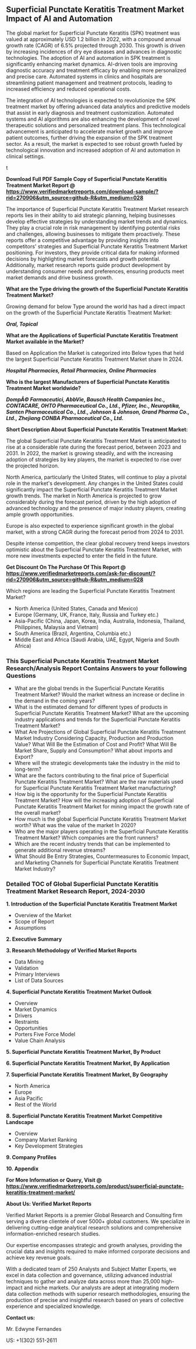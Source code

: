 <h2>Superficial Punctate Keratitis Treatment Market Impact of AI and Automation</h2><p>The global market for Superficial Punctate Keratitis (SPK) treatment was valued at approximately USD 1.2 billion in 2022, with a compound annual growth rate (CAGR) of 6.5% projected through 2030. This growth is driven by increasing incidences of dry eye diseases and advances in diagnostic technologies. The adoption of AI and automation in SPK treatment is significantly enhancing market dynamics. AI-driven tools are improving diagnostic accuracy and treatment efficacy by enabling more personalized and precise care. Automated systems in clinics and hospitals are streamlining patient management and treatment protocols, leading to increased efficiency and reduced operational costs.</p><p>The integration of AI technologies is expected to revolutionize the SPK treatment market by offering advanced data analytics and predictive models that assist in early diagnosis and treatment customization. Automated systems and AI algorithms are also enhancing the development of novel therapeutic solutions and personalized treatment plans. This technological advancement is anticipated to accelerate market growth and improve patient outcomes, further driving the expansion of the SPK treatment sector. As a result, the market is expected to see robust growth fueled by technological innovation and increased adoption of AI and automation in clinical settings.</p>t</p><p id="" class=""><strong>Download Full PDF Sample Copy of Superficial Punctate Keratitis Treatment Market Report @ <a href="https://www.verifiedmarketreports.com/download-sample/?rid=270906&utm_source=github-R&utm_medium=028" target="_blank">https://www.verifiedmarketreports.com/download-sample/?rid=270906&utm_source=github-R&utm_medium=028</a></strong></p><p>The importance of&nbsp;Superficial Punctate Keratitis Treatment Market research reports lies in their ability to aid strategic planning, helping businesses develop effective strategies by understanding market trends and dynamics. They play a crucial role in risk management by identifying potential risks and challenges, allowing businesses to mitigate them proactively. These reports offer a competitive advantage by providing insights into competitors' strategies and Superficial Punctate Keratitis Treatment Market positioning. For investors, they provide critical data for making informed decisions by highlighting market forecasts and growth potential. Additionally, market research reports guide product development by understanding consumer needs and preferences, ensuring products meet market demands and drive business growth.</p><p><strong>What are the&nbsp;Type driving the growth of the Superficial Punctate Keratitis Treatment Market?</strong></p><p id="" class="">Growing demand for below Type around the world has had a direct impact on the growth of the Superficial Punctate Keratitis Treatment Market:</p><em><strong>Oral, Topical</strong></em></p><strong>What are the&nbsp;Applications&nbsp;of Superficial Punctate Keratitis Treatment Market available in the Market?</strong></p><p id="" class="">Based on Application the Market is categorized into Below types that held the largest Superficial Punctate Keratitis Treatment Market share In 2024.</p><em><strong>Hospital Pharmacies, Retail Pharmacies, Online Pharmacies</strong></em></p><strong>Who is the largest Manufacturers of Superficial Punctate Keratitis Treatment Market worldwide?</strong></p><p><em><strong>DompÃ© Farmaceutici, AbbVie, Bausch Health Companies Inc., CONTACARE, OHTO Pharmaceutical Co., Ltd., Pfizer, Inc., Neuroptika, Santen Pharmaceutical Co., Ltd., Johnson & Johnson, Grand Pharma Co., Ltd., Zhejiang CONBA Pharmaceutical Co., Ltd.</strong></em></p><p id="" class=""><strong>Short Description About Superficial Punctate Keratitis Treatment Market:</strong></p><p>The global Superficial Punctate Keratitis Treatment Market is anticipated to rise at a considerable rate during the forecast period, between 2023 and 2031. In 2022, the market is growing steadily, and with the increasing adoption of strategies by key players, the market is expected to rise over the projected horizon.</p><p>North America, particularly the United States, will continue to play a pivotal role in the market's development. Any changes in the United States could significantly impact the Superficial Punctate Keratitis Treatment Market growth trends. The market in North America is projected to grow considerably during the forecast period, driven by the high adoption of advanced technology and the presence of major industry players, creating ample growth opportunities.</p><p>Europe is also expected to experience significant growth in the global market, with a strong CAGR during the forecast period from 2024 to 2031.</p><p>Despite intense competition, the clear global recovery trend keeps investors optimistic about the Superficial Punctate Keratitis Treatment Market, with more new investments expected to enter the field in the future.</p><p id="" class=""><strong>Get Discount On The Purchase Of This Report @ <a href="https://www.verifiedmarketreports.com/ask-for-discount/?rid=270906&utm_source=github-R&utm_medium=028" target="_blank">https://www.verifiedmarketreports.com/ask-for-discount/?rid=270906&utm_source=github-R&utm_medium=028</a></strong></p>Which regions are leading the Superficial Punctate Keratitis Treatment Market?</p><ul><li>North America (United States, Canada and Mexico)</li><li>Europe (Germany, UK, France, Italy, Russia and Turkey etc.)</li><li>Asia-Pacific (China, Japan, Korea, India, Australia, Indonesia, Thailand, Philippines, Malaysia and Vietnam)</li><li>South America (Brazil, Argentina, Columbia etc.)</li><li>Middle East and Africa (Saudi Arabia, UAE, Egypt, Nigeria and South Africa)</li></ul><h3 id="" class="">This Superficial Punctate Keratitis Treatment Market Research/Analysis Report Contains Answers to your following Questions</h3><ul><li>What are the global trends in the Superficial Punctate Keratitis Treatment Market? Would the market witness an increase or decline in the demand in the coming years?</li><li>What is the estimated demand for different types of products in Superficial Punctate Keratitis Treatment Market? What are the upcoming industry applications and trends for the Superficial Punctate Keratitis Treatment Market?</li><li>What Are Projections of Global Superficial Punctate Keratitis Treatment Market Industry Considering Capacity, Production and Production Value? What Will Be the Estimation of Cost and Profit? What Will Be Market Share, Supply and Consumption? What about imports and Export?</li><li>Where will the strategic developments take the industry in the mid to long-term?</li><li>What are the factors contributing to the final price of Superficial Punctate Keratitis Treatment Market? What are the raw materials used for Superficial Punctate Keratitis Treatment Market manufacturing?</li><li>How big is the opportunity for the Superficial Punctate Keratitis Treatment Market? How will the increasing adoption of Superficial Punctate Keratitis Treatment Market for mining impact the growth rate of the overall market?</li><li>How much is the global Superficial Punctate Keratitis Treatment Market worth? What was the value of the market In 2020?</li><li>Who are the major players operating in the Superficial Punctate Keratitis Treatment Market? Which companies are the front runners?</li><li>Which are the recent industry trends that can be implemented to generate additional revenue streams?</li><li>What Should Be Entry Strategies, Countermeasures to Economic Impact, and Marketing Channels for Superficial Punctate Keratitis Treatment Market Industry?</li></ul><h3 id="" class="">Detailed TOC of Global Superficial Punctate Keratitis Treatment Market Research Report, 2024-2030</h3><p id="" class=""><strong>1. Introduction of the Superficial Punctate Keratitis Treatment Market</strong></p><ul><li>Overview of the Market</li><li>Scope of Report</li><li>Assumptions</li></ul><p id="" class=""><strong>2. Executive Summary</strong></p><p id="" class=""><strong>3. Research Methodology of Verified Market Reports</strong></p><ul><li>Data Mining</li><li>Validation</li><li>Primary Interviews</li><li>List of Data Sources</li></ul><p id="" class=""><strong>4. Superficial Punctate Keratitis Treatment Market Outlook</strong></p><ul><li>Overview</li><li>Market Dynamics</li><li>Drivers</li><li>Restraints</li><li>Opportunities</li><li>Porters Five Force Model</li><li>Value Chain Analysis</li></ul><p id="" class=""><strong>5. Superficial Punctate Keratitis Treatment Market, By Product</strong></p><p id="" class=""><strong>6. Superficial Punctate Keratitis Treatment Market, By Application</strong></p><p id="" class=""><strong>7. Superficial Punctate Keratitis Treatment Market, By Geography</strong></p><ul><li>North America</li><li>Europe</li><li>Asia Pacific</li><li>Rest of the World</li></ul><p id="" class=""><strong>8. Superficial Punctate Keratitis Treatment Market Competitive Landscape</strong></p><ul><li>Overview</li><li>Company Market Ranking</li><li>Key Development Strategies</li></ul><p id="" class=""><strong>9. Company Profiles</strong></p><p id="" class=""><strong>10. Appendix</strong></p><p id="" class=""><strong>For More Information or Query, Visit @ <a href="https://www.verifiedmarketreports.com/product/superficial-punctate-keratitis-treatment-market/" target="_blank">https://www.verifiedmarketreports.com/product/superficial-punctate-keratitis-treatment-market/</a></strong></p><p id="" class=""><strong>About Us: Verified Market Reports</strong></p><p id="" class="">Verified Market Reports is a premier Global Research and Consulting firm serving a diverse clientele of over 5000+ global customers. We specialize in delivering cutting-edge analytical research solutions and comprehensive information-enriched research studies.</p><p id="" class="">Our expertise encompasses strategic and growth analyses, providing the crucial data and insights required to make informed corporate decisions and achieve key revenue goals.</p><p id="" class="">With a dedicated team of 250 Analysts and Subject Matter Experts, we excel in data collection and governance, utilizing advanced industrial techniques to gather and analyze data across more than 25,000 high-impact and niche markets. Our analysts are adept at integrating modern data collection methods with superior research methodologies, ensuring the production of precise and insightful research based on years of collective experience and specialized knowledge.</p><p id="" class=""><strong>Contact us:</strong></p><p id="" class="">Mr. Edwyne Fernandes</p><p id="" class="">US: +1(302) 551-2611</p>